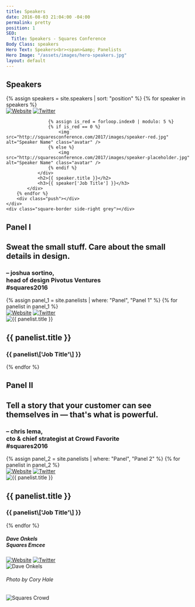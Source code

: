 ```yaml
---
title: Speakers
date: 2016-08-03 21:04:00 -04:00
permalink: pretty
position: 1
SEO:
  Title: Speakers - Squares Conference
Body Class: speakers
Hero Text: Speakers<br><span>&amp; Panelists
Hero Image: "/assets/images/hero-speakers.jpg"
layout: default
---
```


<div class="home-speakers-wrap pad-tb-180 relative">
<div class="section home-speakers page-speakers relative">
<h2 class="small-titles red rotate">Speakers</h2>
{% assign speakers = site.speakers | sort: "position" %}
{% for speaker in speakers %}
<div class="panel speaker-panel
{% cycle 'big', 'second', 'last', '', 'last' %}
">
<div class="speaker-image relative">
<div class="speaker-links">
<a href="{{ speaker\['Website URL'\] }}" target="_blank" class="btn_website"><img src="http://squaresconference.com/2017/images/icon-website.png" alt="Website" /></a>
<a href="{{ speaker\['Twitter URL'\] }}" target="_blank" class="btn_twitter"><img src="http://squaresconference.com/2017/images/icon-twitter.png" alt="Twitter" /></a>
</div>

                    {% assign is_red = forloop.index0 | modulo: 5 %}
                    {% if is_red == 0 %}
                        <img src="http://squaresconference.com/2017/images/speaker-red.jpg" alt="Speaker Name" class="avatar" />
                    {% else %}
                        <img src="http://squaresconference.com/2017/images/speaker-placeholder.jpg" alt="Speaker Name" class="avatar" />
                    {% endif %}
                </div>
                <h2>{{ speaker.title }}</h2>
                <h3>{{ speaker['Job Title'] }}</h3>
            </div>
        {% endfor %}
        <div class="push"></div>
    </div>
    <div class="square-border side-right grey"></div>

</div>

<div class="panelists bg-grey pad-tb-180">
<div class="section">
<div class="left ta-right">
<h2 class="small-titles">Panel I</h2>
<div class="quote ta-right marg-t-180">
<h2>Sweat the small stuff. Care about the small details in design.</h2>
<h3 class="small">– joshua sortino,<br /><span>head of design Pivotus Ventures<br />#squares2016</span></h3>
</div>
</div>
<div class="right">
{% assign panel_1 = site.panelists | where: "Panel", "Panel 1" %}
{% for panelist in panel_1 %}
<div class="panel speaker-panel
{% cycle '', '', 'last' %}
">
<div class="speaker-image relative">
<div class="speaker-links">
<a href="{{ panelist\['Website URL'\] }}" target="_blank" class="btn_website"><img src="http://squaresconference.com/2017/images/icon-website.png" alt="Website" /></a>
<a href="{{ panelist\['Twitter URL'\] }}" target="_blank" class="btn_twitter"><img src="http://squaresconference.com/2017/images/icon-twitter.png" alt="Twitter" /></a>
</div>
<img src="{{ panelist\['Red Image'\] }}" alt="{{ panelist.title }}" class="avatar" />
</div>
<h2>{{ panelist.title }}</h2>
<h3>{{ panelist\['Job Title'\] }}</h3>
</div>
{% endfor %}
<div class="push"></div>
</div>
<div class="push"></div>
</div>
</div>

<div class="panelists bg-white pad-tb-180">
<div class="section">
<div class="left ta-right">
<h2 class="small-titles">Panel II</h2>
<div class="quote ta-right marg-t-180">
<h2>Tell a story that your customer can see themselves in — that's what is powerful.</h2>
<h3 class="small">– chris lema,<br /><span>cto & chief strategist at Crowd Favorite<br />#squares2016</span></h3>
</div>
</div>
<div class="right">
{% assign panel_2 = site.panelists | where: "Panel", "Panel 2" %}
{% for panelist in panel_2 %}
<div class="panel speaker-panel
{% cycle '', '', 'last' %}
">
<div class="speaker-image relative">
<div class="speaker-links">
<a href="{{ panelist\['Website URL'\] }}" target="_blank" class="btn_website"><img src="http://squaresconference.com/2017/images/icon-website.png" alt="Website" /></a>
<a href="{{ panelist\['Twitter URL'\] }}" target="_blank" class="btn_twitter"><img src="http://squaresconference.com/2017/images/icon-twitter.png" alt="Twitter" /></a>
</div>
<img src="{{ panelist\['Red Image'\] }}" alt="{{ panelist.title }}" class="avatar" />
</div>
<h2>{{ panelist.title }}</h2>
<h3>{{ panelist\['Job Title'\] }}</h3>
</div>
{% endfor %}
<div class="push"></div>
</div>
<div class="push"></div>
</div>
</div>

<div class="double relative height-reset">
<div class="left bg-image relative">
<h5 class="corner-name ta-right">Dave Onkels<br/><span>Squares Emcee</span></h5>
<div class="speaker-image relative">
<div class="speaker-links">
<a href="http://ovenbits.com" target="_blank" class="btn_website"><img src="http://squaresconference.com/2017/images/icon-website.png" alt="Website" /></a>
<a href="http://twitter.com/daveonkels" target="_blank" class="btn_twitter"><img src="http://squaresconference.com/2017/images/icon-twitter.png" alt="Twitter" /></a>
</div>
<img src="http://squaresconference.com/2017/images/dave-onkels.jpg" alt="Dave Onkels" class="avatar" />
</div>
</div>
<div class="right relative">
<h6 class="rotate-right">Photo by Cory Hale</h6>
<img src="http://squaresconference.com/2017/images/crowd-1.jpg" alt="Squares Crowd" />
</div>
<div class="push"></div>
</div>